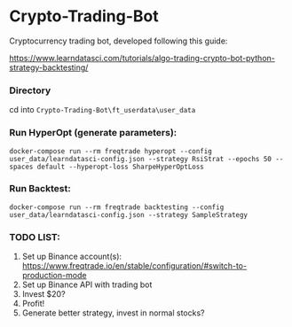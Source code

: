 # Crypto-Trading-Bot
Cryptocurrency trading bot, developed following this guide:

https://www.learndatasci.com/tutorials/algo-trading-crypto-bot-python-strategy-backtesting/

### Directory
cd into `Crypto-Trading-Bot\ft_userdata\user_data`

### Run HyperOpt (generate parameters):
`docker-compose run --rm freqtrade hyperopt --config user_data/learndatasci-config.json --strategy RsiStrat --epochs 50 --spaces default --hyperopt-loss SharpeHyperOptLoss`

### Run Backtest:
`docker-compose run --rm freqtrade backtesting --config user_data/learndatasci-config.json --strategy SampleStrategy`

### TODO LIST:
1. Set up Binance account(s): https://www.freqtrade.io/en/stable/configuration/#switch-to-production-mode
2. Set up Binance API with trading bot
3. Invest $20?
4. Profit!
5. Generate better strategy, invest in normal stocks?
